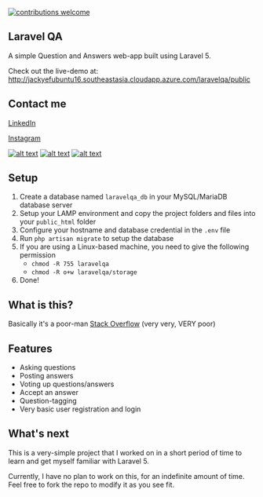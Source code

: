 [![contributions welcome](https://img.shields.io/badge/contributions-welcome-brightgreen.svg?style=flat)](https://github.com/jackyef/asset-labeling-system/issues)

Laravel QA
---
A simple Question and Answers web-app built using Laravel 5. 

Check out the live-demo at: http://jackyefubuntu16.southeastasia.cloudapp.azure.com/laravelqa/public

Contact me
---
[LinkedIn](https://www.linkedin.com/in/jacky-efendi-094643a1/)

[Instagram](https://www.instagram.com/_u/jackyef_)

[![alt text][2.1]][2]
[![alt text][3.1]][3]
[![alt text][6.1]][6]

[2]: http://www.facebook.com/zhouyongchao
[3]: https://plus.google.com/+JackyEfendi1
[6]: http://www.github.com/jackyef

[1.1]: http://i.imgur.com/tXSoThF.png (twitter icon with padding)
[2.1]: http://i.imgur.com/P3YfQoD.png (facebook icon with padding)
[3.1]: http://i.imgur.com/yCsTjba.png (google plus icon with padding)
[4.1]: http://i.imgur.com/YckIOms.png (tumblr icon with padding)
[5.1]: http://i.imgur.com/1AGmwO3.png (dribbble icon with padding)
[6.1]: http://i.imgur.com/0o48UoR.png (github icon with padding)

Setup
---
1. Create a database named `laravelqa_db` in your MySQL/MariaDB database server
2. Setup your LAMP environment and copy the project folders and files into your `public_html` folder
3. Configure your hostname and database credential in the `.env` file
4. Run `php artisan migrate` to setup the database
5. If you are using a Linux-based machine, you need to give the following permission
    - `chmod -R 755 laravelqa`
    - `chmod -R o+w laravelqa/storage`
6. Done!

What is this?
------------
Basically it's a poor-man [Stack Overflow](https://stackoverflow.com) (very very, VERY poor)

Features 
---------
- Asking questions
- Posting answers
- Voting up questions/answers
- Accept an answer 
- Question-tagging
- Very basic user registration and login
    
What's next
-----------
This is a very-simple project that I worked on in a short period of time to learn and get myself familiar with Laravel 5.

Currently, I have no plan to work on this, for an indefinite amount of time. Feel free to fork the repo to modify it as you see fit.

